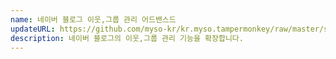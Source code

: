 ```yaml
---
name: 네이버 블로그 이웃,그룹 관리 어드밴스드
updateURL: https://github.com/myso-kr/kr.myso.tampermonkey/raw/master/service/com.naver.blog-manage.follow.user.js
description: 네이버 블로그의 이웃,그룹 관리 기능을 확장합니다.
---
```

